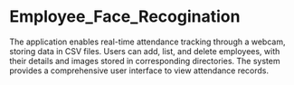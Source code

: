 # Employee_Face_Recogination
The application enables real-time attendance tracking through a webcam, storing data in CSV files. Users can add, list, and delete employees, with their details and images stored in corresponding directories. The system provides a comprehensive user interface to view attendance records.
